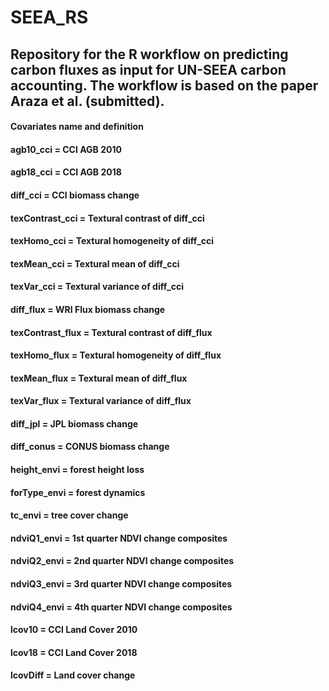 # SEEA_RS
## Repository for the R workflow on predicting carbon fluxes as input for UN-SEEA carbon accounting. The workflow is based on the paper Araza et al. (submitted).

#### Covariates name and definition
#### agb10_cci = CCI AGB 2010
#### agb18_cci = CCI AGB 2018
#### diff_cci = CCI biomass change 
#### texContrast_cci = Textural contrast of diff_cci 
#### texHomo_cci = Textural homogeneity of diff_cci 
#### texMean_cci = Textural mean of diff_cci 
#### texVar_cci = Textural variance of diff_cci 
#### diff_flux = WRI Flux biomass change
#### texContrast_flux = Textural contrast of diff_flux
#### texHomo_flux = Textural homogeneity of diff_flux
#### texMean_flux = Textural mean of diff_flux
#### texVar_flux = Textural variance of diff_flux
#### diff_jpl = JPL biomass change 
#### diff_conus = CONUS biomass change
#### height_envi = forest height loss
#### forType_envi = forest dynamics
#### tc_envi = tree cover change
#### ndviQ1_envi = 1st quarter NDVI change composites
#### ndviQ2_envi = 2nd quarter NDVI change composites
#### ndviQ3_envi = 3rd quarter NDVI change composites
#### ndviQ4_envi = 4th quarter NDVI change composites
#### lcov10 = CCI Land Cover 2010
#### lcov18 = CCI Land Cover 2018
#### lcovDiff = Land cover change
